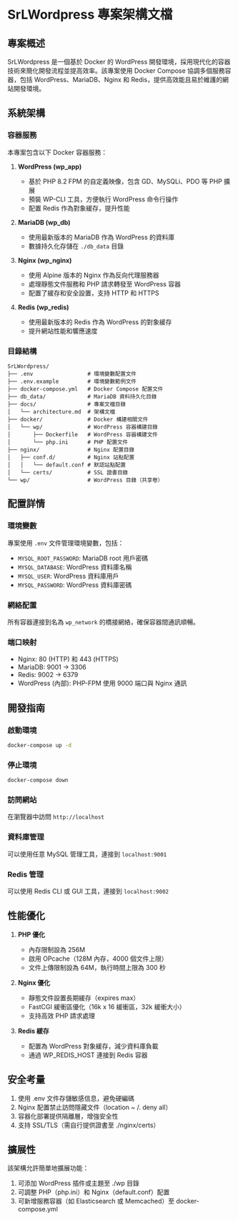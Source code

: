 # SrLWordpress 專案架構文檔

## 專案概述

SrLWordpress 是一個基於 Docker 的 WordPress 開發環境，採用現代化的容器技術來簡化開發流程並提高效率。該專案使用 Docker Compose 協調多個服務容器，包括 WordPress、MariaDB、Nginx 和 Redis，提供高效能且易於維護的網站開發環境。

## 系統架構

### 容器服務

本專案包含以下 Docker 容器服務：

1. **WordPress (wp_app)**
   - 基於 PHP 8.2 FPM 的自定義映像，包含 GD、MySQLi、PDO 等 PHP 擴展
   - 預裝 WP-CLI 工具，方便執行 WordPress 命令行操作
   - 配置 Redis 作為對象緩存，提升性能

2. **MariaDB (wp_db)**
   - 使用最新版本的 MariaDB 作為 WordPress 的資料庫
   - 數據持久化存儲在 `./db_data` 目錄

3. **Nginx (wp_nginx)**
   - 使用 Alpine 版本的 Nginx 作為反向代理服務器
   - 處理靜態文件服務和 PHP 請求轉發至 WordPress 容器
   - 配置了緩存和安全設置，支持 HTTP 和 HTTPS

4. **Redis (wp_redis)**
   - 使用最新版本的 Redis 作為 WordPress 的對象緩存
   - 提升網站性能和響應速度

### 目錄結構


```
SrLWordpress/
├── .env                 # 環境變數配置文件
├── .env.example         # 環境變數範例文件
├── docker-compose.yml   # Docker Compose 配置文件
├── db_data/             # MariaDB 資料持久化目錄
├── docs/                # 專案文檔目錄
│   └── architecture.md  # 架構文檔
├── docker/              # Docker 構建相關文件
│   └── wp/              # WordPress 容器構建目錄
│       ├── Dockerfile   # WordPress 容器構建文件
│       └── php.ini      # PHP 配置文件
├── nginx/               # Nginx 配置目錄
│   ├── conf.d/          # Nginx 站點配置
│   │   └── default.conf # 默認站點配置
│   └── certs/           # SSL 證書目錄
└── wp/                  # WordPress 目錄（共享卷）
```

## 配置詳情

### 環境變數

專案使用 `.env` 文件管理環境變數，包括：

- `MYSQL_ROOT_PASSWORD`: MariaDB root 用戶密碼
- `MYSQL_DATABASE`: WordPress 資料庫名稱
- `MYSQL_USER`: WordPress 資料庫用戶
- `MYSQL_PASSWORD`: WordPress 資料庫密碼

### 網絡配置

所有容器連接到名為 `wp_network` 的橋接網絡，確保容器間通訊順暢。

### 端口映射

- Nginx: 80 (HTTP) 和 443 (HTTPS)
- MariaDB: 9001 -> 3306
- Redis: 9002 -> 6379
- WordPress (內部): PHP-FPM 使用 9000 端口與 Nginx 通訊

## 開發指南

### 啟動環境

```bash
docker-compose up -d
```

### 停止環境

```bash
docker-compose down
```

### 訪問網站

在瀏覽器中訪問 `http://localhost`

### 資料庫管理

可以使用任意 MySQL 管理工具，連接到 `localhost:9001`

### Redis 管理

可以使用 Redis CLI 或 GUI 工具，連接到 `localhost:9002`

## 性能優化

1. **PHP 優化**
   - 內存限制設為 256M
   - 啟用 OPcache（128M 內存，4000 個文件上限）
   - 文件上傳限制設為 64M，執行時間上限為 300 秒

2. **Nginx 優化**
   - 靜態文件設置長期緩存（expires max）
   - FastCGI 緩衝區優化（16k x 16 緩衝區，32k 緩衝大小）
   - 支持高效 PHP 請求處理

3. **Redis 緩存**
   - 配置為 WordPress 對象緩存，減少資料庫負載
   - 通過 WP_REDIS_HOST 連接到 Redis 容器

## 安全考量

1. 使用 .env 文件存儲敏感信息，避免硬編碼
2. Nginx 配置禁止訪問隱藏文件（location ~ /\. deny all）
3. 容器化部署提供隔離層，增強安全性
4. 支持 SSL/TLS（需自行提供證書至 ./nginx/certs）

## 擴展性

該架構允許簡單地擴展功能：

1. 可添加 WordPress 插件或主題至 ./wp 目錄
2. 可調整 PHP（php.ini）和 Nginx（default.conf）配置
3. 可新增服務容器（如 Elasticsearch 或 Memcached）至 docker-compose.yml